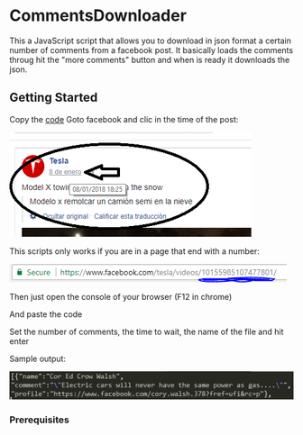 # CommentsDownloader

This a JavaScript script that allows you to download in json format a certain number of comments from a facebook post.
It basically loads the comments throug hit the "more comments" button and when is ready it downloads the json.

## Getting Started

Copy the [code](https://github.com/gcandrade10/scripts/blob/master/commentsDownloader.js)
Goto facebook and clic in the time of the post:

![Image of Date](https://github.com/gcandrade10/scripts/blob/master/facebookCommentsDownloader/demo/date.PNG?raw=true)

This scripts only works if you are in a page that end with a number:

![Image of Number](https://github.com/gcandrade10/scripts/blob/master/facebookCommentsDownloader/demo/number.PNG?raw=true)

Then just open the console of your browser (F12 in chrome)

And paste the code

Set the number of comments, the time to wait, the name of the file and hit enter

Sample output:

![Image of Output](https://github.com/gcandrade10/scripts/blob/master/facebookCommentsDownloader/demo/sampleOutput.PNG?raw=true)

### Prerequisites
